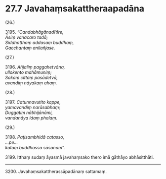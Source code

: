 

# 27.7 Javahaṃsakattheraapadāna



(26.)

3195\. _“Candabhāgānadītīre,_  
_Āsiṃ vanacaro tadā;_  
_Siddhatthaṃ addasaṃ buddhaṃ,_  
_Gacchantaṃ anilañjase._  


(27.)

3196\. _Añjaliṃ paggahetvāna,_  
_ullokento mahāmuniṃ;_  
_Sakaṃ cittaṃ pasādetvā,_  
_avandiṃ nāyakaṃ ahaṃ._  


(28.)

3197\. _Catunnavutito kappe,_  
_yamavandiṃ narāsabhaṃ;_  
_Duggatiṃ nābhijānāmi,_  
_vandanāya idaṃ phalaṃ._  


(29.)

3198\. _Paṭisambhidā catasso,_  
_…pe…_  
_kataṃ buddhassa sāsanaṃ”._  


3199\. Itthaṃ sudaṃ āyasmā javahaṃsako thero imā gāthāyo abhāsitthāti.

---

3200\. Javahaṃsakattherassāpadānaṃ sattamaṃ.





